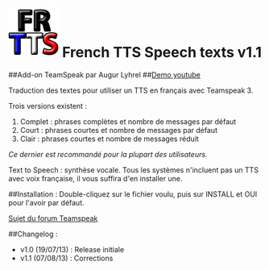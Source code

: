 # ![Logo](/logo/FR_TTS2.png) French TTS Speech texts v1.1
##Add-on TeamSpeak par Augur Lyhrel
##[Demo youtube](http://youtu.be/fpT68WxkRwc)

Traduction des textes pour utiliser un TTS en français avec Teamspeak 3.

Trois versions existent :

1. Complet : phrases complètes et nombre de messages par défaut
2. Court : phrases courtes et nombre de messages par défaut
3. Clair : phrases courtes et nombre de messages réduit

*Ce dernier est recommandé pour la plupart des utilisateurs.*

Text to Speech : synthèse vocale. Tous les systèmes n'incluent pas un TTS avec voix française, il vous suffira d'en installer une.

##Installation :
Double-cliquez sur le fichier voulu, puis sur INSTALL et OUI pour l'avoir par défaut.

[Sujet du forum Teamspeak](http://forum.teamspeak.com/showthread.php/91220-RELEASE-French-TTS-speech-texts)

##Changelog :
* v1.0 (19/07/13) : Release initiale
* v1.1 (07/08/13) : Corrections

